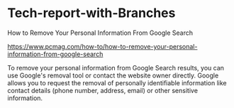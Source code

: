 # Tech-report-with-Branches
How to Remove Your Personal Information From Google Search

https://www.pcmag.com/how-to/how-to-remove-your-personal-information-from-google-search

To remove your personal information from Google Search results, you can use Google's removal tool or contact the website owner directly. Google allows you to request the removal of personally identifiable information like contact details (phone number, address, email) or other sensitive information.


